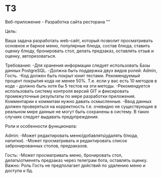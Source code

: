 # T3
  Веб-приложение - Разработка сайта ресторана ""

  Цель:

  Ваша задача разработать web-сайт, который позволит просматривать основное и барное меню, популярные блюда, состав блюда, ставить оценку блюду, бронировать стол, делать предзаказ, оставлять отзыв и оценку, авторизоваться.

  Требования:
-Для хранения информации следует использовать Базы данных PostgreSQL. 
-Должнa быть поддержка двух видов ролей: Admin, Гость.
-Код должен быть покрыт юнит тестами. Рекомендуемый процент покрытия кода не менее 50%. Т.е. если у вас есть 10 методов в коде - должно быть хотя бы 5 тестов на эти методы.
-Рекомендуется использовать систему контроля версий GIT и фиксировать промежуточные результаты по мере разработки приложения. Комментарии к коммитам нужно давать осмысленные. 
-Ввод данных должен проверяться на корректность т.е. очевидно не существующие в реальном мире данные не могут быть сохранены в систему. В таких случаях следует выдавать предупреждения.

  Роли и особенности функционала:

Admin:
  -Может редактировать меню(добавлять\удалять блюда, напитки).
  -Может просматривать и редактировать список забронированных столов, предзаказов.


Гость:
  -Может просматривать меню, бронировать стол, делать\отменять предзаказ через телеграм бота, оставлять оценку.
Важно: Роль Гость не предполагает действий по удалению меню и доступа к бд. 

